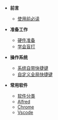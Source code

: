 * **前言**
  * [使用前必读]()

* **准备工作**
  * [硬件准备](prepare/hardware.md)
  * [学会盲打](prepare/touch-typing.md)
  
* **操作系统**
  * [系统自带快捷键](system/system.md)  
  * [自定义全局快捷键](system/diy.md)

* **常用软件**
  * [软件分类](software/category)
  * [Alfred](software/alfred)
  * [Chrome](software/chrome)
  * [Vscode](software/vscode)

